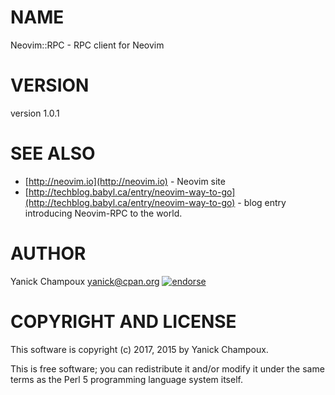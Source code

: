 # NAME

Neovim::RPC - RPC client for Neovim

# VERSION

version 1.0.1

# SEE ALSO

- [http://neovim.io](http://neovim.io) - Neovim site
- [http://techblog.babyl.ca/entry/neovim-way-to-go](http://techblog.babyl.ca/entry/neovim-way-to-go) - blog entry introducing Neovim-RPC to the world.

# AUTHOR

Yanick Champoux <yanick@cpan.org> [![endorse](http://api.coderwall.com/yanick/endorsecount.png)](http://coderwall.com/yanick)

# COPYRIGHT AND LICENSE

This software is copyright (c) 2017, 2015 by Yanick Champoux.

This is free software; you can redistribute it and/or modify it under
the same terms as the Perl 5 programming language system itself.
